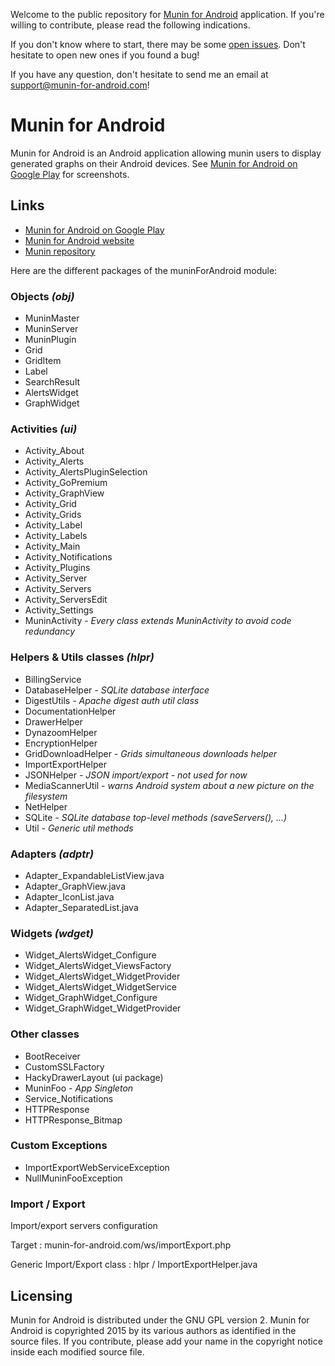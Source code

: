 Welcome to the public repository for [Munin for Android](https://play.google.com/store/apps/details?id=com.chteuchteu.munin) application. If you're willing to contribute, please read the following indications.

If you don't know where to start, there may be some [open issues](https://github.com/chteuchteu/Munin-for-Android/issues). Don't hesitate to open new ones if you found a bug!

If you have any question, don't hesitate to send me an email at [support@munin-for-android.com](mailto:support@munin-for-android.com)!

# Munin for Android #

Munin for Android is an Android application allowing munin users to display generated graphs on their Android devices. See [Munin for Android on Google Play](https://play.google.com/store/apps/details?id=com.chteuchteu.munin) for screenshots.

## Links ##
* [Munin for Android on Google Play](https://play.google.com/store/apps/details?id=com.chteuchteu.munin)
* [Munin for Android website](http://www.munin-for-android.com)
* [Munin repository](https://github.com/munin-monitoring/munin)

Here are the different packages of the muninForAndroid module:

### Objects *(obj)* ###
* MuninMaster
* MuninServer
* MuninPlugin
* Grid
* GridItem
* Label
* SearchResult
* AlertsWidget
* GraphWidget

### Activities *(ui)* ###
* Activity_About
* Activity_Alerts
* Activity_AlertsPluginSelection
* Activity_GoPremium
* Activity_GraphView
* Activity_Grid
* Activity_Grids
* Activity_Label
* Activity_Labels
* Activity_Main
* Activity_Notifications
* Activity_Plugins
* Activity_Server
* Activity_Servers
* Activity_ServersEdit
* Activity_Settings
* MuninActivity - _Every class extends MuninActivity to avoid code redundancy_

### Helpers & Utils classes *(hlpr)* ###
* BillingService
* DatabaseHelper *- SQLite database interface*
* DigestUtils *- Apache digest auth util class*
* DocumentationHelper
* DrawerHelper
* DynazoomHelper
* EncryptionHelper
* GridDownloadHelper *- Grids simultaneous downloads helper*
* ImportExportHelper
* JSONHelper *- JSON import/export - not used for now*
* MediaScannerUtil *- warns Android system about a new picture on the filesystem*
* NetHelper
* SQLite *- SQLite database top-level methods (saveServers(), ...)*
* Util *- Generic util methods*

### Adapters *(adptr)* ###
* Adapter_ExpandableListView.java
* Adapter_GraphView.java
* Adapter_IconList.java
* Adapter_SeparatedList.java

### Widgets *(wdget)* ###
* Widget_AlertsWidget_Configure
* Widget_AlertsWidget_ViewsFactory
* Widget_AlertsWidget_WidgetProvider
* Widget_AlertsWidget_WidgetService
* Widget_GraphWidget_Configure
* Widget_GraphWidget_WidgetProvider

### Other classes ###
* BootReceiver
* CustomSSLFactory
* HackyDrawerLayout (ui package)
* MuninFoo *- App Singleton*
* Service_Notifications
* HTTPResponse
* HTTPResponse_Bitmap

### Custom Exceptions ###
* ImportExportWebServiceException
* NullMuninFooException

### Import / Export ###
Import/export servers configuration

Target : munin-for-android.com/ws/importExport.php

Generic Import/Export class : hlpr / ImportExportHelper.java

## Licensing ##
Munin for Android is distributed under the GNU GPL version 2. Munin for Android is copyrighted 2015 by its various authors as identified in the source files.
If you contribute, please add your name in the copyright notice inside each modified source file.
